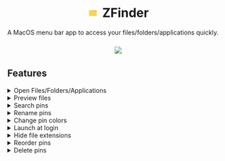 <div align="center">
    <h1>
        <img src="Media/Logo/ZFinder3.png" alt="Logo" height="25px" style="margin-bottom:-3px; margin-right:2px;"> 
        ZFinder
    </h1>
</div>

A MacOS menu bar app to access your files/folders/applications quickly.

<div style="overflow-x:scroll; white-space:nowrap; text-align:center;">
    <div  align="center" style="display:inline-block; margin-right:10px; margin-left:10px; margin-top:10px;">
        <img src="Media/Screenshots/main.gif" width=300>
    </div>
</div>

## Features

<details><summary> Open Files/Folders/Applications </summary>
<div style="display:inline-block; margin-right:10px; margin-left:10px; margin-top:10px;">
    <img src="Media/Screenshots/open50.gif">
</div>
</details>

<details><summary> Preview files </summary>
<div style="display:inline-block; margin-right:10px; margin-left:10px; margin-top:10px;">
    <img src="Media/Screenshots/preview2.gif">
</div>
</details>

<details><summary> Search pins </summary>
<div style="display:inline-block; margin-right:10px; margin-left:10px; margin-top:10px;">
    <img src="Media/Screenshots/search.gif">
</div>
</details>

<details><summary> Rename pins </summary>
<div style="display:inline-block; margin-right:10px; margin-left:10px; margin-top:10px;">
    <img src="Media/Screenshots/rename.gif">
</div>
</details>

<details><summary> Change pin colors </summary>
<div style="display:inline-block; margin-right:10px; margin-left:10px; margin-top:10px;">
    <img src="Media/Screenshots/color.gif">
</div>
</details>

<details><summary> Launch at login </summary>
<div style="display:inline-block; margin-right:10px; margin-left:10px; margin-top:10px;">
    <img src="Media/Screenshots/launch.gif">
</div>
</details>

<details><summary> Hide file extensions </summary>
<div style="display:inline-block; margin-right:10px; margin-left:10px; margin-top:10px;">
    <img src="Media/Screenshots/fileext2.gif">
</div>
</details>

<details><summary> Reorder pins </summary>
<div style="display:inline-block; margin-right:10px; margin-left:10px; margin-top:10px;">
    <img src="Media/Screenshots/reorder.gif">
</div>
</details>

<details><summary> Delete pins </summary>
<div style="display:inline-block; margin-right:10px; margin-left:10px; margin-top:10px;">
    <img src="Media/Screenshots/delete.gif">
</div>
</details>

<!-- 
- open file/folder/application
- preview file
- search by name or path
- rename pins
- change pin color
- launch at login
- hide file extensions
- reorder pins
- delete pins 
-->